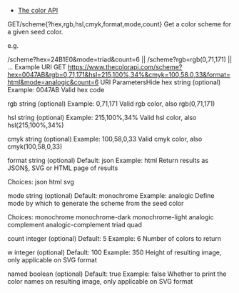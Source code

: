  - [The color API](https://www.thecolorapi.com/docs#schemes)

GET/scheme{?hex,rgb,hsl,cmyk,format,mode,count}
Get a color scheme for a given seed color.

e.g.

/scheme?hex=24B1E0&mode=triad&count=6 || /scheme?rgb=rgb(0,71,171) || ...
Example URI
GET https://www.thecolorapi.com/scheme?hex=0047AB&rgb=0,71,171&hsl=215,100%,34%&cmyk=100,58,0,33&format=html&mode=analogic&count=6
URI ParametersHide
hex
string (optional) Example: 0047AB
Valid hex code

rgb
string (optional) Example: 0,71,171
Valid rgb color, also rgb(0,71,171)

hsl
string (optional) Example: 215,100%,34%
Valid hsl color, also hsl(215,100%,34%)

cmyk
string (optional) Example: 100,58,0,33
Valid cmyk color, also cmyk(100,58,0,33)

format
string (optional) Default: json Example: html
Return results as JSON§, SVG or HTML page of results

Choices: json html svg

mode
string (optional) Default: monochrome Example: analogic
Define mode by which to generate the scheme from the seed color

Choices: monochrome monochrome-dark monochrome-light analogic complement analogic-complement triad quad

count
integer (optional) Default: 5 Example: 6
Number of colors to return

w
integer (optional) Default: 100 Example: 350
Height of resulting image, only applicable on SVG format

named
boolean (optional) Default: true Example: false
Whether to print the color names on resulting image, only applicable on SVG format